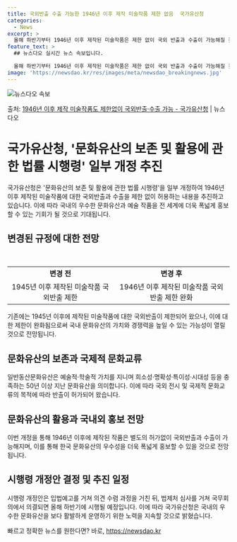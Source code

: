 ```yaml
---
title: 국외반출 수출 가능한 1946년 이후 제작 미술작품 제한 없음  국가유산청
categories:
  - News
excerpt: >
  올해 하반기부터 1946년 이후 제작된 미술작품은 제한 없이 국외 반출과 수출이 가능해질 것으로 전망된다. …
feature_text: >
  ## 뉴스다오 실시간 뉴스 속보입니다.

  올해 하반기부터 1946년 이후 제작된 미술작품은 제한 없이 국외 반출과 수출이 가능해질 것으로 전망된다. …
image: 'https://newsdao.kr/res/images/meta/newsdao_breakingnews.jpg'
---
```


![뉴스다오 속보](https://newsdao.kr/res/images/meta/newsdao_breakingnews.jpg)

<p>출처: <a href="https://newsdao.kr/3902" rel="dofollow">1946년 이후 제작 미술작품도 제한없이 국외반출·수출 가능 - 국가유산청</a> | 뉴스다오</p>

<h1>국가유산청, '문화유산의 보존 및 활용에 관한 법률 시행령' 일부 개정 추진</h1>
<p data-ke-size="size16">국가유산청은 '문화유산의 보존 및 활용에 관한 법률 시행령'을 일부 개정하여 1946년 이후 제작된 미술작품에 대한 국외반출과 수출을 제한 없이 허용하는 내용을 추진하고 있습니다. 이에 따라 국내의 우수한 문화유산과 예술 작품을 전 세계에 더욱 폭넓게 홍보할 수 있는 기회가 될 것으로 기대됩니다.</p>

<h2 data-ke-size="size26">변경된 규정에 대한 전망</h2>
<p data-ke-size="size16">&nbsp;</p>
<table>
  <tr>
    <td style="text-align: center; height: 17px;"><b>변경 전</b></td>
    <td style="text-align: center; height: 17px;"><b>변경 후</b></td>
  </tr>
  <tr>
    <td style="text-align: center; height: 17px;">1945년 이후 제작된 미술작품 국외반출 제한</td>
    <td style="text-align: center; height: 17px;">1946년 이후 제작된 미술작품 국외반출 제한 완화</td>
  </tr>
</table>
<p data-ke-size="size16">기존에는 1945년 이후에 제작된 미술작품에 대한 국외반출이 제한되어 왔으나, 이에 대한 제한이 완화됨으로써 국내 문화유산의 가치와 경쟁력을 높일 수 있는 가능성이 열릴 것으로 전망됩니다.</p>

<h2 data-ke-size="size26">문화유산의 보존과 국제적 문화교류</h2>
<p data-ke-size="size16">일반동산문화유산은 예술적·학술적 가치를 지니며 희소성·명확성·특이성·시대성 등을 충족하는 50년 이상 지난 문화유산을 의미합니다. 이에 따라 국외 전시 및 국제적 문화교류의 목적에 따라 반출이 허가되어 왔습니다.</p>

<h2 data-ke-size="size26">문화유산의 활용과 국내외 홍보 전망</h2>
<p data-ke-size="size16">이번 개정을 통해 1946년 이후에 제작된 작품은 별도의 허가없이 국외반출과 수출이 가능해지며, 이를 통해 한국 문화유산의 우수성을 더욱 폭넓게 홍보할 수 있을 것으로 전망됩니다.</p>

<h2 data-ke-size="size26">시행령 개정안 결정 및 추진 일정</h2>
<p data-ke-size="size16">시행령 개정안은 입법예고를 거쳐 의견 수렴 과정을 거친 뒤, 법제처 심사를 거쳐 국무회의에서 의결되면 올해 하반기에 시행될 예정입니다. 이에 따라 국가유산청은 국내의 우수한 문화유산을 보다 활발하게 운영하기 위한 노력을 지속할 것으로 밝혔습니다.</p>

<p data-ke-size="size16"></p> 

빠르고 정확한 뉴스를 원한다면? 바로, <a href="https://newsdao.kr" rel="dofollow">https://newsdao.kr</a>


